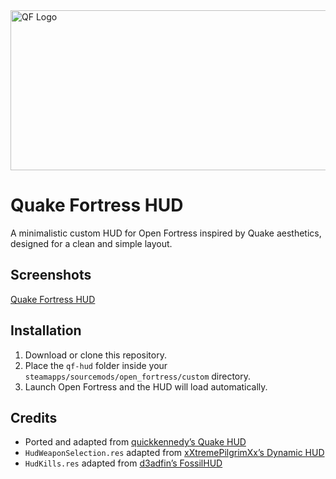 <img width="1024" height="256" alt="QF Logo" src="https://github.com/user-attachments/assets/0b65d6b4-9d31-4aab-963b-279ef77d5e3a" />

# Quake Fortress HUD
A minimalistic custom HUD for Open Fortress inspired by Quake aesthetics, designed for a clean and simple layout.

## Screenshots
[Quake Fortress HUD](https://imgur.com/gallery/quakefortress-hud-Eb29s8b)

## Installation
1. Download or clone this repository.  
2. Place the `qf-hud` folder inside your `steamapps/sourcemods/open_fortress/custom` directory.  
3. Launch Open Fortress and the HUD will load automatically.

## Credits
- Ported and adapted from [quickkennedy’s Quake HUD](https://tf2huds.dev/hud/quakehud)  
- `HudWeaponSelection.res` adapted from [xXtremePilgrimXx’s Dynamic HUD](https://gamebanana.com/mods/463452)  
- `HudKills.res` adapted from [d3adfin’s FossilHUD](https://gamebanana.com/mods/388919)  
